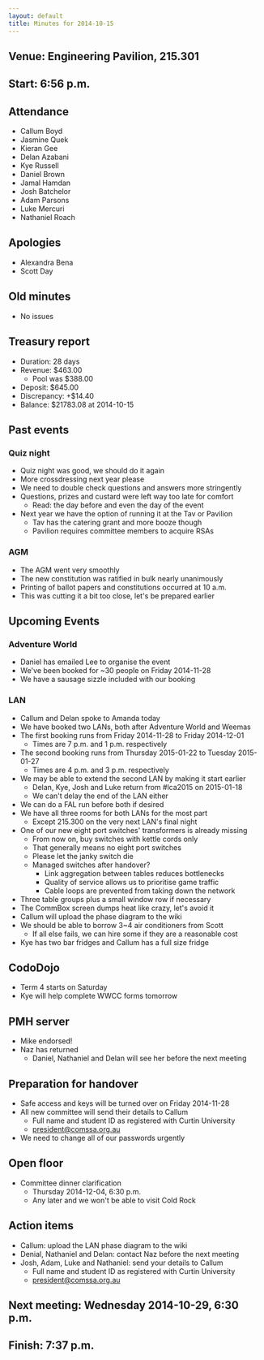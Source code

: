 ```yaml
---
layout: default
title: Minutes for 2014-10-15
---
```


## Venue: Engineering Pavilion, 215.301

## Start: <time datetime="2014-10-15T10:56Z">6:56 p.m.</time>

## Attendance

  * Callum Boyd
  * Jasmine Quek
  * Kieran Gee
  * Delan Azabani
  * Kye Russell
  * Daniel Brown
  * Jamal Hamdan
  * Josh Batchelor
  * Adam Parsons
  * Luke Mercuri
  * Nathaniel Roach

## Apologies

  * Alexandra Bena
  * Scott Day

## Old minutes

  * No issues

## Treasury report

  * Duration: 28 days
  * Revenue: $463.00
    * Pool was $388.00
  * Deposit: $645.00
  * Discrepancy: +$14.40
  * Balance: $21783.08 at 2014-10-15

## Past events

### Quiz night

  * Quiz night was good, we should do it again
  * More crossdressing next year please
  * We need to double check questions and answers more stringently
  * Questions, prizes and custard were left way too late for comfort
    * Read: the day before and even the day of the event
  * Next year we have the option of running it at the Tav or Pavilion
    * Tav has the catering grant and more booze though
    * Pavilion requires committee members to acquire RSAs

### AGM

  * The AGM went very smoothly
  * The new constitution was ratified in bulk nearly unanimously
  * Printing of ballot papers and constitutions occurred at 10 a.m.
  * This was cutting it a bit too close, let's be prepared earlier

## Upcoming Events

### Adventure World

  * Daniel has emailed Lee to organise the event
  * We've been booked for ~30 people on Friday 2014-11-28
  * We have a sausage sizzle included with our booking

### LAN

  * Callum and Delan spoke to Amanda today
  * We have booked two LANs, both after Adventure World and Weemas
  * The first booking runs from Friday 2014-11-28 to Friday 2014-12-01
    * Times are 7 p.m. and 1 p.m. respectively
  * The second booking runs from Thursday 2015-01-22 to Tuesday 2015-01-27
    * Times are 4 p.m. and 3 p.m. respectively
  * We may be able to extend the second LAN by making it start earlier
    * Delan, Kye, Josh and Luke return from #lca2015 on 2015-01-18
    * We can't delay the end of the LAN either
  * We can do a FAL run before both if desired
  * We have all three rooms for both LANs for the most part
    * Except 215.300 on the very next LAN's final night
  * One of our new eight port switches' transformers is already missing
    * From now on, buy switches with kettle cords only
    * That generally means no eight port switches
    * Please let the janky switch die
    * Managed switches after handover?
      * Link aggregation between tables reduces bottlenecks
      * Quality of service allows us to prioritise game traffic
      * Cable loops are prevented from taking down the network
  * Three table groups plus a small window row if necessary
  * The CommBox screen dumps heat like crazy, let's avoid it
  * Callum will upload the phase diagram to the wiki
  * We should be able to borrow 3~4 air conditioners from Scott
    * If all else fails, we can hire some if they are a reasonable cost
  * Kye has two bar fridges and Callum has a full size fridge

## CodoDojo

  * Term 4 starts on Saturday
  * Kye will help complete WWCC forms tomorrow

## PMH server

  * Mike endorsed!
  * Naz has returned
    * Daniel, Nathaniel and Delan will see her before the next meeting

## Preparation for handover

  * Safe access and keys will be turned over on Friday 2014-11-28
  * All new committee will send their details to Callum
    * Full name and student ID as registered with Curtin University
    * president@comssa.org.au
  * We need to change all of our passwords urgently

## Open floor

  * Committee dinner clarification
    * Thursday 2014-12-04, 6:30 p.m.
    * Any later and we won't be able to visit Cold Rock

## Action items

  * Callum: upload the LAN phase diagram to the wiki
  * Denial, Nathaniel and Delan: contact Naz before the next meeting
  * Josh, Adam, Luke and Nathaniel: send your details to Callum
    * Full name and student ID as registered with Curtin University
    * president@comssa.org.au

## Next meeting: Wednesday 2014-10-29, 6:30 p.m.

## Finish: <time datetime="2014-10-15T11:37Z">7:37 p.m.</time>
